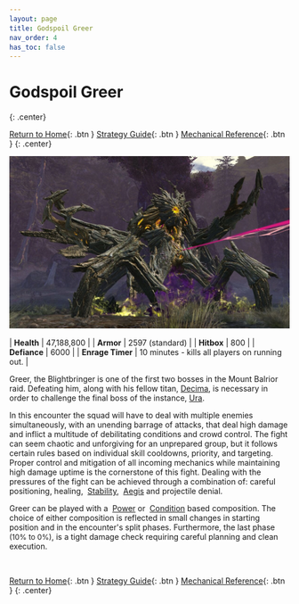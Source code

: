 ```yaml
---
layout: page
title: Godspoil Greer
nav_order: 4
has_toc: false
---
```


# Godspoil Greer
{: .center}

[Return to Home](../index.html){: .btn } [Strategy Guide](./strategy.html){: .btn } [Mechanical Reference](./mechanics.html){: .btn }
{: .center}

<img src="../images/greer.webp" />

| **Health** |  47,188,800  |
| **Armor** |  2597 (standard) |
| **Hitbox** | 800 |
| **Defiance** | 6000 |
| **Enrage Timer** | 10 minutes - kills all players on running out. |

Greer, the Blightbringer is one of the first two bosses in the Mount Balrior raid. Defeating him, along with his fellow titan, [Decima](../decima/overview.html), is necessary in order to challenge the final boss of the instance, [Ura](../ura/overview.html).

In this encounter the squad will have to deal with multiple enemies simultaneously, with an unending barrage of attacks, that deal high damage and inflict a multitude of debilitating conditions and crowd control. The fight can seem chaotic and unforgiving for an unprepared group, but it follows certain rules based on individual skill cooldowns, priority, and targeting. Proper control and mitigation of all incoming mechanics while maintaining high damage uptime is the cornerstone of this fight.
Dealing with the pressures of the fight can be achieved through a combination of: careful positioning, healing, <img class='inline stability'> [Stability](https://wiki.guildwars2.com/wiki/Stability), <img class='inline aegis'> [Aegis](https://wiki.guildwars2.com/wiki/Aegis) and projectile denial.

Greer can be played with a <img class='inline power'> [Power](https://wiki.guildwars2.com/wiki/Power) or <img class='inline condition'> [Condition](https://wiki.guildwars2.com/wiki/Condition_Damage) based composition. The choice of either composition is reflected in small changes in starting position and in the encounter's split phases. Furthermore, the last phase <font size=2>(10% to 0%)</font>, is a tight damage check requiring careful planning and clean execution.

<img class=divider>

[Return to Home](../index.html){: .btn } [Strategy Guide](./strategy.html){: .btn } [Mechanical Reference](./mechanics.html){: .btn }
{: .center}
